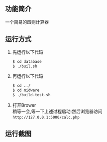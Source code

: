 ## 功能简介
一个简易的四则计算器

## 运行方式
1. 先运行以下代码
	```bash
	$ cd database
	$ ./buil.sh
	```
2. 再运行以下代码
	```bash
	$ cd ../
	$ cd midware
	$ ./build-test.sh
	```
2. 打开Brower  
稍等一会,等一下上述过程启动;然后浏览器访问
`http://127.0.0.1:5000/calc.php`

## 运行截图